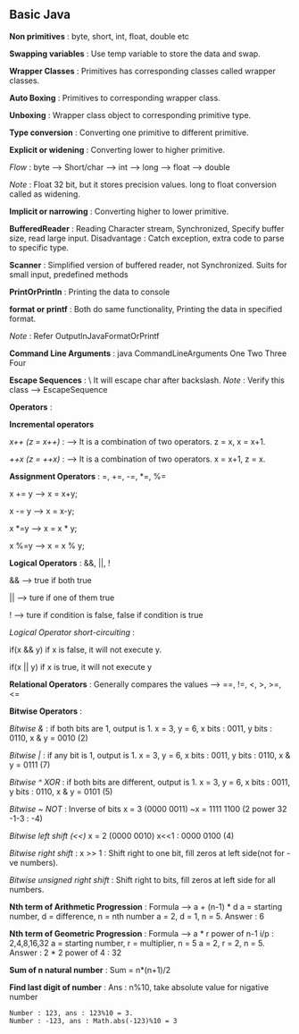 ## Basic Java
**Non primitives** : byte, short, int, float, double etc

**Swapping variables** : Use temp variable to store the data and swap.

**Wrapper Classes** : Primitives has corresponding classes called wrapper classes.

**Auto Boxing** : Primitives to corresponding wrapper class.

**Unboxing** : Wrapper class object to corresponding primitive type.

**Type conversion** : Converting one primitive to different primitive.

**Explicit or widening** : Converting lower to higher primitive.

*Flow* : byte --> Short/char --> int --> long --> float --> double

*Note* : Float 32 bit, but it stores precision values. long to float conversion called as 
widening.

**Implicit or narrowing** : Converting higher to lower primitive.

**BufferedReader** : Reading Character stream, Synchronized, Specify buffer size, read
large input. Disadvantage : Catch exception, extra code to parse to specific type.

**Scanner** : Simplified version of buffered reader, not Synchronized. Suits for small input,
predefined methods

**PrintOrPrintln** : Printing the data to console

**format or printf** : Both do same functionality, Printing the data in specified format.

*Note* : Refer OutputInJavaFormatOrPrintf

**Command Line Arguments** : java CommandLineArguments One Two Three Four

**Escape Sequences** : \ It will escape char after backslash.
*Note* : Verify this class --> EscapeSequence

**Operators** : 

**Incremental operators**

*x++ (z = x++)* : --> It is a combination of two operators. z = x, x = x+1.

*++x (z = ++x)* : --> It is a combination of two operators. x = x+1, z = x.

**Assignment Operators** : =, +=, -=, *=, %=

x += y --> x = x+y;

x -= y --> x = x-y;

x *=y --> x = x * y;

x %=y --> x = x % y;

**Logical Operators** : &&, ||, !

&& --> true if both true 

|| --> ture if one of them true

! --> ture if condition is false, false if condition is true

*Logical Operator short-circuiting* : 

if(x && y) if x is false, it will not execute y.

if(x || y) if x is true, it will not execute y

**Relational Operators** : Generally compares the values --> ==, !=, <, >, >=, <=

**Bitwise Operators** : 

*Bitwise &* : if both bits are 1, output is 1.
  x = 3, y = 6, x bits : 0011, y bits : 0110, x & y = 0010 (2)

*Bitwise |* : if any bit is 1, output is 1.
    x = 3, y = 6, x bits : 0011, y bits : 0110, x & y = 0111 (7)

*Bitwise ^ XOR* : if both bits are different, output is 1.
    x = 3, y = 6, x bits : 0011, y bits : 0110, x & y = 0101 (5)

*Bitwise ~ NOT* : Inverse of bits 
    x = 3 (0000 0011) ~x = 1111 1100 (2 power 32 -1-3 : -4)

*Bitwise left shift (<<)* x = 2 (0000 0010) x<<1 : 0000 0100 (4)

*Bitwise right shift* : x >> 1 : Shift right to one bit, fill zeros at left side(not for -ve numbers).

*Bitwise unsigned right shift* : Shift right to bits, fill zeros at left side for all numbers.

**Nth term of Arithmetic Progression** : Formula --> a + (n-1) * d
    a = starting number, d = difference, n = nth number
    a = 2, d = 1, n = 5. Answer : 6

**Nth term of Geometric Progression** : Formula --> a * r power of n-1
    i/p : 2,4,8,16,32
    a = starting number, r = multiplier, n = 5
    a = 2, r = 2, n = 5. Answer : 2 * 2 power of 4 : 32

**Sum of n natural number** : Sum = n*(n+1)/2

**Find last digit of number** : Ans : n%10, take absolute value for nigative number
    
    Number : 123, ans : 123%10 = 3. 
    Number : -123, ans : Math.abs(-123)%10 = 3